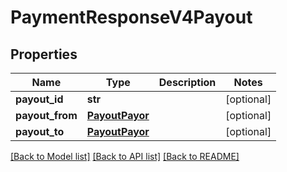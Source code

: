 # PaymentResponseV4Payout

## Properties
Name | Type | Description | Notes
------------ | ------------- | ------------- | -------------
**payout_id** | **str** |  | [optional] 
**payout_from** | [**PayoutPayor**](PayoutPayor.md) |  | [optional] 
**payout_to** | [**PayoutPayor**](PayoutPayor.md) |  | [optional] 

[[Back to Model list]](../README.md#documentation-for-models) [[Back to API list]](../README.md#documentation-for-api-endpoints) [[Back to README]](../README.md)


